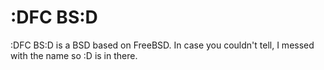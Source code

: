 # :DFC BS:D
:DFC BS:D is a BSD based on FreeBSD. In case you couldn't tell, I messed with the name so :D is in there.
